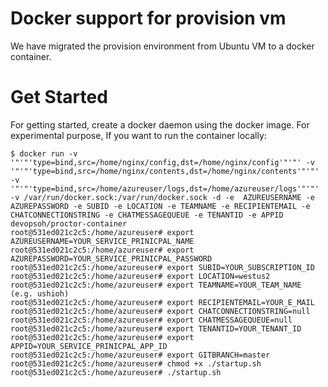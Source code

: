 # Docker support for provision vm

We have migrated the provision environment from Ubuntu VM to a docker container.

# Get Started

For getting started, create a docker daemon using the docker image. For experimental purpose,
If you want to run the container locally:

```
$ docker run -v '"'"'type=bind,src=/home/nginx/config,dst=/home/nginx/config'"'"' -v '"'"'type=bind,src=/home/nginx/contents,dst=/home/nginx/contents'"'"' -v '"'"'type=bind,src=/home/azureuser/logs,dst=/home/azureuser/logs'"'"' -v /var/run/docker.sock:/var/run/docker.sock -d -e  AZUREUSERNAME -e AZUREPASSWORD -e SUBID -e LOCATION -e TEAMNAME -e RECIPIENTEMAIL -e CHATCONNECTIONSTRING -e CHATMESSAGEQUEUE -e TENANTID -e APPID devopsoh/proctor-container
root@531ed021c2c5:/home/azureuser# export AZUREUSERNAME=YOUR_SERVICE_PRINICPAL_NAME
root@531ed021c2c5:/home/azureuser# export AZUREPASSWORD=YOUR_SERVICE_PRINICPAL_PASSWORD
root@531ed021c2c5:/home/azureuser# export SUBID=YOUR_SUBSCRIPTION_ID
root@531ed021c2c5:/home/azureuser# export LOCATION=westus2
root@531ed021c2c5:/home/azureuser# export TEAMNAME=YOUR_TEAM_NAME (e.g. ushioh)
root@531ed021c2c5:/home/azureuser# export RECIPIENTEMAIL=YOUR_E_MAIL
root@531ed021c2c5:/home/azureuser# export CHATCONNECTIONSTRING=null
root@531ed021c2c5:/home/azureuser# export CHATMESSAGEQUEUE=null
root@531ed021c2c5:/home/azureuser# export TENANTID=YOUR_TENANT_ID
root@531ed021c2c5:/home/azureuser# export APPID=YOUR_SERVICE_PRINICPAL_APP_ID
root@531ed021c2c5:/home/azureuser# export GITBRANCH=master
root@531ed021c2c5:/home/azureuser# chmod +x ./startup.sh
root@531ed021c2c5:/home/azureuser# ./startup.sh
```
